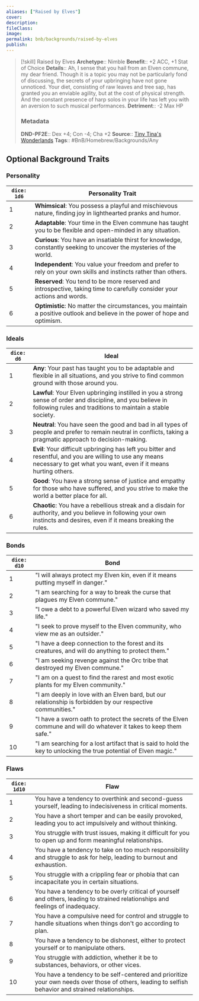 ```yaml
---
aliases: ["Raised by Elves"]
cover: 
description: 
fileClass: 
image: 
permalink: bnb/backgrounds/raised-by-elves
publish: 
---
```


> [!skill] Raised by Elves
> **Archetype**:: Nimble
> **Benefit**:: +2 ACC, +1 Stat of Choice
> **Details**:: Ah, I sense that you hail from an Elven commune, my dear friend. Though it is a topic you may not be particularly fond of discussing, the secrets of your upbringing have not gone unnoticed. Your diet, consisting of raw leaves and tree sap, has granted you an enviable agility, but at the cost of physical strength. And the constant presence of harp solos in your life has left you with an aversion to such musical performances.
> **Detriment**:: -2 Max HP
> ### Metadata
> **DND-PF2E**:: Dex +4; Con -4; Cha +2
> **Source**:: [Tiny Tina's Wonderlands](https://playwonderlands.2k.com)
> **Tags**:: #BnB/Homebrew/Backgrounds/Any

## Optional Background Traits

### Personality

| `dice: 1d6` | Personality Trait                                                                                                           |
|-------------|-----------------------------------------------------------------------------------------------------------------------------|
| 1           | **Whimsical**: You possess a playful and mischievous nature, finding joy in lighthearted pranks and humor.                  |
| 2           | **Adaptable**: Your time in the Elven commune has taught you to be flexible and open-minded in any situation.               |
| 3           | **Curious**: You have an insatiable thirst for knowledge, constantly seeking to uncover the mysteries of the world.         |
| 4           | **Independent**: You value your freedom and prefer to rely on your own skills and instincts rather than others.             |
| 5           | **Reserved**: You tend to be more reserved and introspective, taking time to carefully consider your actions and words.     |
| 6           | **Optimistic**: No matter the circumstances, you maintain a positive outlook and believe in the power of hope and optimism. |

### Ideals

| `dice: d6` | Ideal                                                                                                                                                                        |
|------------|------------------------------------------------------------------------------------------------------------------------------------------------------------------------------|
| 1          | **Any**: Your past has taught you to be adaptable and flexible in all situations, and you strive to find common ground with those around you.                                |
| 2          | **Lawful**: Your Elven upbringing instilled in you a strong sense of order and discipline, and you believe in following rules and traditions to maintain a stable society.   |
| 3          | **Neutral**: You have seen the good and bad in all types of people and prefer to remain neutral in conflicts, taking a pragmatic approach to decision-making.                |
| 4          | **Evil**: Your difficult upbringing has left you bitter and resentful, and you are willing to use any means necessary to get what you want, even if it means hurting others. |
| 5          | **Good**: You have a strong sense of justice and empathy for those who have suffered, and you strive to make the world a better place for all.                               |
| 6          | **Chaotic**: You have a rebellious streak and a disdain for authority, and you believe in following your own instincts and desires, even if it means breaking the rules.     |

### Bonds

| `dice: d10` | Bond                                                                                                               |
|-------------|--------------------------------------------------------------------------------------------------------------------|
| 1           | "I will always protect my Elven kin, even if it means putting myself in danger."                                   |
| 2           | "I am searching for a way to break the curse that plagues my Elven commune."                                       |
| 3           | "I owe a debt to a powerful Elven wizard who saved my life."                                                       |
| 4           | "I seek to prove myself to the Elven community, who view me as an outsider."                                       |
| 5           | "I have a deep connection to the forest and its creatures, and will do anything to protect them."                  |
| 6           | "I am seeking revenge against the Orc tribe that destroyed my Elven commune."                                      |
| 7           | "I am on a quest to find the rarest and most exotic plants for my Elven community."                                |
| 8           | "I am deeply in love with an Elven bard, but our relationship is forbidden by our respective communities."         |
| 9           | "I have a sworn oath to protect the secrets of the Elven commune and will do whatever it takes to keep them safe." |
| 10          | "I am searching for a lost artifact that is said to hold the key to unlocking the true potential of Elven magic."  |

### Flaws

| `dice: 1d10` | Flaw |
| --- | --- |
| 1 | You have a tendency to overthink and second-guess yourself, leading to indecisiveness in critical moments. |
| 2 | You have a short temper and can be easily provoked, leading you to act impulsively and without thinking. |
| 3 | You struggle with trust issues, making it difficult for you to open up and form meaningful relationships. |
| 4 | You have a tendency to take on too much responsibility and struggle to ask for help, leading to burnout and exhaustion. |
| 5 | You struggle with a crippling fear or phobia that can incapacitate you in certain situations. |
| 6 | You have a tendency to be overly critical of yourself and others, leading to strained relationships and feelings of inadequacy. |
| 7 | You have a compulsive need for control and struggle to handle situations when things don't go according to plan. |
| 8 | You have a tendency to be dishonest, either to protect yourself or to manipulate others. |
| 9 | You struggle with addiction, whether it be to substances, behaviors, or other vices. |
| 10 | You have a tendency to be self-centered and prioritize your own needs over those of others, leading to selfish behavior and strained relationships. |
